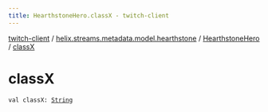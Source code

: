 ```yaml
---
title: HearthstoneHero.classX - twitch-client
---
```


[twitch-client](../../index.html) / [helix.streams.metadata.model.hearthstone](../index.html) / [HearthstoneHero](index.html) / [classX](./class-x.html)

# classX

`val classX: `[`String`](https://kotlinlang.org/api/latest/jvm/stdlib/kotlin/-string/index.html)